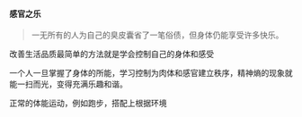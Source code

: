 #### 感官之乐

> 一无所有的人为自己的臭皮囊省了一笔俗债，但身体仍能享受许多快乐。

改善生活品质最简单的方法就是学会控制自己的身体和感受

一个人一旦掌握了身体的所能，学习控制为肉体和感官建立秩序，精神熵的现象就能一扫而光，变得充满乐趣和谐。

正常的体能运动，例如跑步，搭配上根据环境

